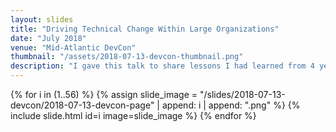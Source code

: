 ```yaml
---
layout: slides
title: "Driving Technical Change Within Large Organizations"
date: "July 2018"
venue: "Mid-Atlantic DevCon"
thumbnail: "/assets/2018-07-13-devcon-thumbnail.png"
description: "I gave this talk to share lessons I had learned from 4 years building modern cloud-based software in the federal government. Our team had previously launched the first cloud-based system at Centers for Medicare and Medicaid and successfully integrated numerous Silicon Valley software development practices into the agency. I lost the speaker notes, so I only have the slides for this talk. I like to use a lot of gifs in my talks which don't always come through in the slide images."
---
```


{% for i in (1..56) %}
  {% assign slide_image = "/slides/2018-07-13-devcon/2018-07-13-devcon-page" | append: i | append: ".png" %}
  {% include slide.html id=i image=slide_image %}
{% endfor %} 

